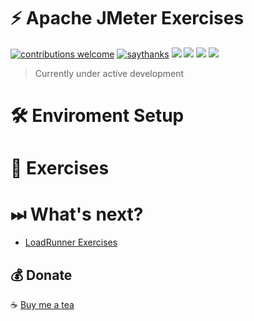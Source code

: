 # ⚡ Apache JMeter Exercises
[![contributions welcome](https://img.shields.io/badge/contributions-welcome-1EAEDB)]()
[![saythanks](https://img.shields.io/badge/say-thanks-1EAEDB.svg)](https://saythanks.io/to/catch.nkn%40gmail.com)
[![](https://img.shields.io/badge/license-MIT-0a0a0a.svg?style=flat&colorA=1EAEDB)](https://qainsights.com)
[![](https://img.shields.io/badge/%E2%9D%A4-QAInsights-0a0a0a.svg?style=flat&colorA=1EAEDB)](https://qainsights.com)
[![](https://img.shields.io/badge/%E2%9D%A4-YouTube%20Channel-0a0a0a.svg?style=flat&colorA=1EAEDB)](https://www.youtube.com/user/QAInsights?sub_confirmation=1)
[![](https://img.shields.io/badge/donate-paypal-1EAEDB)](https://www.paypal.com/paypalme/NAVEENKUMARN)

> Currently under active development

# 🛠 Enviroment Setup

# 🏑 Exercises

# ⏭ What's next?

* [LoadRunner Exercises](https://github.com/QAInsights/LoadRunner-Exercises)

## 💰 Donate
☕ <a target="_blank" href="https://www.buymeacoffee.com/qainsights">Buy me a tea</a>
